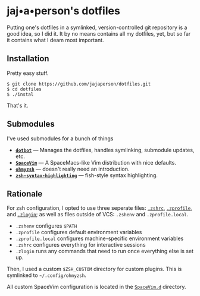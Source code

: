 # jaj•a•person's dotfiles

Putting one's dotfiles in a symlinked, version-controlled git repository is a
good idea, so I did it. It by no means contains all my dotfiles, yet, but so
far it contains what I deam most important.

## Installation

Pretty easy stuff.

```
$ git clone https://github.com/jajaperson/dotfiles.git
$ cd dotfiles
$ ./instal
```

That's it.

## Submodules

I've used submodules for a bunch of things

- [**`dotbot`**](https://github.com/anishathalye/dotbot) — Manages the
  dotfiles, handles symlinking, submodule updates, etc.
- [**`SpaceVim`**](https://github.com/SpaceVim/SpaceVim.git) — A
  SpaceMacs-like Vim distribution with nice defaults.
- [**`ohmyzsh`**](https://github.com/ohmyzsh/ohmyzsh) — doesn't really need
  an introduction.
- [**`zsh-syntax-highlighting`**](https://github.com/zsh-users/zsh-syntax-highlighting) —
  fish-style syntax highlighting.

## Rationale

For zsh configuration, I opted to use three seperate files: [`.zshrc`](/zsh/zshrc),
[`.zprofile`](/zsh/zprofile), and [`.zlogin`](/zsh/zlogin); as well as files outside of VCS: `.zshenv` and
`.zprofile.local`.

- `.zshenv` configures `$PATH`
- `.zprofile` configures default environment variables
- `.zprofile.local` configures machine-specific environment variables
- `.zshrc` configures everything for interactive sessions
- `.zlogin` runs any commands that need to run once everything else is set up.

Then, I used a custom `$ZSH_CUSTOM` directory for custom plugins. This is symlinked to `~/.config/ohmyzsh`.

All custom SpaceVim configuration is located in the [`SpaceVim.d`](/SpaceVim.d) directory.
